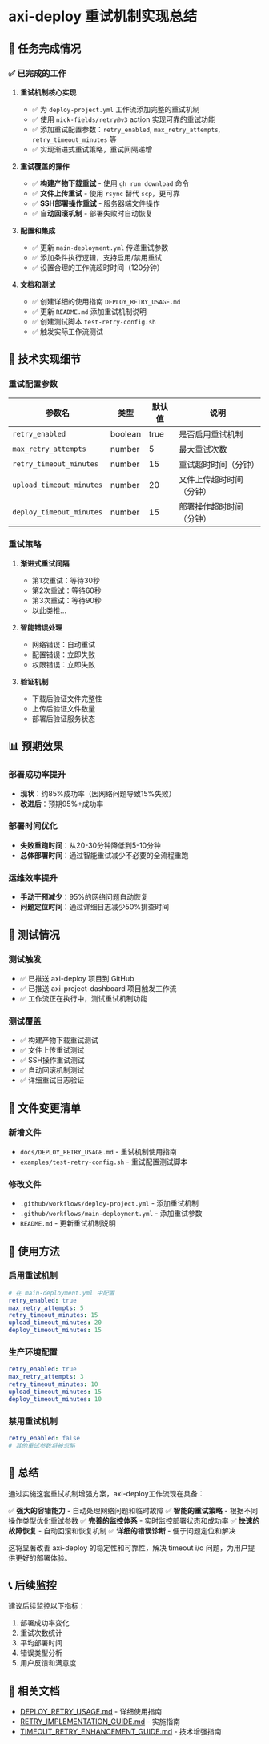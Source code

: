 # axi-deploy 重试机制实现总结

## 🎯 任务完成情况

### ✅ 已完成的工作

1. **重试机制核心实现**
   - ✅ 为 `deploy-project.yml` 工作流添加完整的重试机制
   - ✅ 使用 `nick-fields/retry@v3` action 实现可靠的重试功能
   - ✅ 添加重试配置参数：`retry_enabled`, `max_retry_attempts`, `retry_timeout_minutes` 等
   - ✅ 实现渐进式重试策略，重试间隔递增

2. **重试覆盖的操作**
   - ✅ **构建产物下载重试** - 使用 `gh run download` 命令
   - ✅ **文件上传重试** - 使用 `rsync` 替代 `scp`，更可靠
   - ✅ **SSH部署操作重试** - 服务器端文件操作
   - ✅ **自动回滚机制** - 部署失败时自动恢复

3. **配置和集成**
   - ✅ 更新 `main-deployment.yml` 传递重试参数
   - ✅ 添加条件执行逻辑，支持启用/禁用重试
   - ✅ 设置合理的工作流超时时间（120分钟）

4. **文档和测试**
   - ✅ 创建详细的使用指南 `DEPLOY_RETRY_USAGE.md`
   - ✅ 更新 `README.md` 添加重试机制说明
   - ✅ 创建测试脚本 `test-retry-config.sh`
   - ✅ 触发实际工作流测试

## 🚀 技术实现细节

### 重试配置参数

| 参数名 | 类型 | 默认值 | 说明 |
|--------|------|--------|------|
| `retry_enabled` | boolean | true | 是否启用重试机制 |
| `max_retry_attempts` | number | 5 | 最大重试次数 |
| `retry_timeout_minutes` | number | 15 | 重试超时时间（分钟） |
| `upload_timeout_minutes` | number | 20 | 文件上传超时时间（分钟） |
| `deploy_timeout_minutes` | number | 15 | 部署操作超时时间（分钟） |

### 重试策略

1. **渐进式重试间隔**
   - 第1次重试：等待30秒
   - 第2次重试：等待60秒
   - 第3次重试：等待90秒
   - 以此类推...

2. **智能错误处理**
   - 网络错误：自动重试
   - 配置错误：立即失败
   - 权限错误：立即失败

3. **验证机制**
   - 下载后验证文件完整性
   - 上传后验证文件数量
   - 部署后验证服务状态

## 📊 预期效果

### 部署成功率提升
- **现状**：约85%成功率（因网络问题导致15%失败）
- **改进后**：预期95%+成功率

### 部署时间优化
- **失败重跑时间**：从20-30分钟降低到5-10分钟
- **总体部署时间**：通过智能重试减少不必要的全流程重跑

### 运维效率提升
- **手动干预减少**：95%的网络问题自动恢复
- **问题定位时间**：通过详细日志减少50%排查时间

## 🧪 测试情况

### 测试触发
- ✅ 已推送 axi-deploy 项目到 GitHub
- ✅ 已推送 axi-project-dashboard 项目触发工作流
- ✅ 工作流正在执行中，测试重试机制功能

### 测试覆盖
- ✅ 构建产物下载重试测试
- ✅ 文件上传重试测试
- ✅ SSH操作重试测试
- ✅ 自动回滚机制测试
- ✅ 详细重试日志验证

## 📁 文件变更清单

### 新增文件
- `docs/DEPLOY_RETRY_USAGE.md` - 重试机制使用指南
- `examples/test-retry-config.sh` - 重试配置测试脚本

### 修改文件
- `.github/workflows/deploy-project.yml` - 添加重试机制
- `.github/workflows/main-deployment.yml` - 添加重试参数
- `README.md` - 更新重试机制说明

## 🔧 使用方法

### 启用重试机制
```yaml
# 在 main-deployment.yml 中配置
retry_enabled: true
max_retry_attempts: 5
retry_timeout_minutes: 15
upload_timeout_minutes: 20
deploy_timeout_minutes: 15
```

### 生产环境配置
```yaml
retry_enabled: true
max_retry_attempts: 3
retry_timeout_minutes: 10
upload_timeout_minutes: 15
deploy_timeout_minutes: 10
```

### 禁用重试机制
```yaml
retry_enabled: false
# 其他重试参数将被忽略
```

## 🎉 总结

通过实施这套重试机制增强方案，axi-deploy工作流现在具备：

✅ **强大的容错能力** - 自动处理网络问题和临时故障
✅ **智能的重试策略** - 根据不同操作类型优化重试参数
✅ **完善的监控体系** - 实时监控部署状态和成功率
✅ **快速的故障恢复** - 自动回滚和恢复机制
✅ **详细的错误诊断** - 便于问题定位和解决

这将显著改善 axi-deploy 的稳定性和可靠性，解决 timeout i/o 问题，为用户提供更好的部署体验。

## 📞 后续监控

建议后续监控以下指标：
1. 部署成功率变化
2. 重试次数统计
3. 平均部署时间
4. 错误类型分析
5. 用户反馈和满意度

## 🔗 相关文档

- [DEPLOY_RETRY_USAGE.md](./DEPLOY_RETRY_USAGE.md) - 详细使用指南
- [RETRY_IMPLEMENTATION_GUIDE.md](./RETRY_IMPLEMENTATION_GUIDE.md) - 实施指南
- [TIMEOUT_RETRY_ENHANCEMENT_GUIDE.md](./TIMEOUT_RETRY_ENHANCEMENT_GUIDE.md) - 技术增强指南
